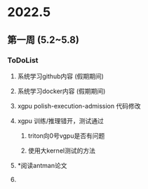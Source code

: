 # 2022.5

## 第一周 (5.2~5.8)

### ToDoList

1. 系统学习github内容 (假期期间)

2. 系统学习docker内容 (假期期间)

3. xgpu polish-execution-admission 代码修改

4. xgpu 训练/推理错开，测试通过
   
   1. triton向0号vgpu是否有问题
   
   2. 使用大kernel测试的方法

5. *阅读antman论文

1. 
